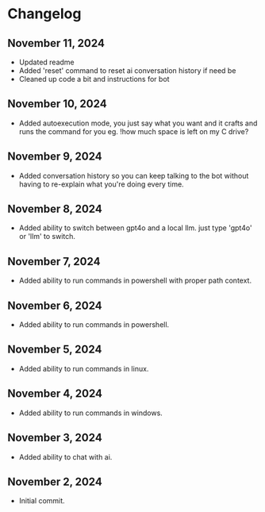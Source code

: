 # Changelog

## November 11, 2024
- Updated readme
- Added 'reset' command to reset ai conversation history if need be
- Cleaned up code a bit and instructions for bot

## November 10, 2024
- Added autoexecution mode, you just say what you want and it crafts and runs the command for you eg. !how much space is left on my C drive?

## November 9, 2024
- Added conversation history so you can keep talking to the bot without having to re-explain what you're doing every time.

## November 8, 2024
- Added ability to switch between gpt4o and a local llm. just type 'gpt4o' or 'llm' to switch.

## November 7, 2024
- Added ability to run commands in powershell with proper path context.

## November 6, 2024
- Added ability to run commands in powershell.

## November 5, 2024
- Added ability to run commands in linux.

## November 4, 2024
- Added ability to run commands in windows.

## November 3, 2024
- Added ability to chat with ai.

## November 2, 2024
- Initial commit.
